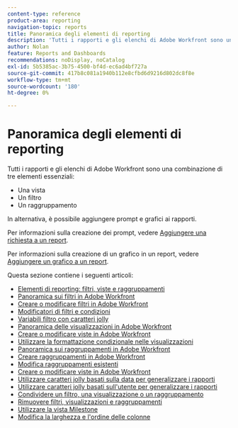 ```yaml
---
content-type: reference
product-area: reporting
navigation-topic: reports
title: Panoramica degli elementi di reporting
description: 'Tutti i rapporti e gli elenchi di Adobe Workfront sono una combinazione di tre elementi essenziali: viste, filtri e raggruppamenti.'
author: Nolan
feature: Reports and Dashboards
recommendations: noDisplay, noCatalog
exl-id: 5b5385ac-3b75-4500-bf4d-ec6ad4bf727a
source-git-commit: 417b8c081a1940b112e8cfbd6d9216d802dc8f8e
workflow-type: tm+mt
source-wordcount: '180'
ht-degree: 0%

---
```


# Panoramica degli elementi di reporting

Tutti i rapporti e gli elenchi di Adobe Workfront sono una combinazione di tre elementi essenziali:

* Una vista
* Un filtro
* Un raggruppamento

In alternativa, è possibile aggiungere prompt e grafici ai rapporti.

Per informazioni sulla creazione dei prompt, vedere [Aggiungere una richiesta a un report](../../../reports-and-dashboards/reports/creating-and-managing-reports/add-prompt-report.md).

Per informazioni sulla creazione di un grafico in un report, vedere [Aggiungere un grafico a un report](../../../reports-and-dashboards/reports/creating-and-managing-reports/add-chart-report.md).

Questa sezione contiene i seguenti articoli:

<!--outdated: * [Basic Report Creation Program](https://one.workfront.com/s/basic-report-creation-program)-->
* [Elementi di reporting: filtri, viste e raggruppamenti](../../../reports-and-dashboards/reports/reporting-elements/reporting-elements-filters-views-groupings.md)
* [Panoramica sui filtri in Adobe Workfront](../../../reports-and-dashboards/reports/reporting-elements/filters-overview.md)
* [Creare o modificare filtri in Adobe Workfront](../../../reports-and-dashboards/reports/reporting-elements/create-filters.md)
* [Modificatori di filtri e condizioni](../../../reports-and-dashboards/reports/reporting-elements/filter-condition-modifiers.md)
* [Variabili filtro con caratteri jolly](../../../reports-and-dashboards/reports/reporting-elements/understand-wildcard-filter-variables.md)
* [Panoramica delle visualizzazioni in Adobe Workfront](../../../reports-and-dashboards/reports/reporting-elements/views-overview.md)
* [Creare o modificare viste in Adobe Workfront](../../../reports-and-dashboards/reports/reporting-elements/create-edit-views.md)
* [Utilizzare la formattazione condizionale nelle visualizzazioni](../../../reports-and-dashboards/reports/reporting-elements/use-conditional-formatting-views.md)
* [Panoramica sui raggruppamenti in Adobe Workfront](../../../reports-and-dashboards/reports/reporting-elements/groupings-overview.md)
* [Creare raggruppamenti in Adobe Workfront](../../../reports-and-dashboards/reports/reporting-elements/create-groupings.md)
* [Modifica raggruppamenti esistenti](../../../reports-and-dashboards/reports/reporting-elements/edit-existing-groupings.md)
* [Creare o modificare viste in Adobe Workfront](../../../reports-and-dashboards/reports/reporting-elements/create-edit-views.md)
* [Utilizzare caratteri jolly basati sulla data per generalizzare i rapporti](../../../reports-and-dashboards/reports/reporting-elements/use-date-based-wildcards-generalize-reports.md)
* [Utilizzare caratteri jolly basati sull&#39;utente per generalizzare i rapporti](../../../reports-and-dashboards/reports/reporting-elements/use-user-based-wildcards-generalize-reports.md)
* [Condividere un filtro, una visualizzazione o un raggruppamento](../../../reports-and-dashboards/reports/reporting-elements/share-filter-view-grouping.md)
* [Rimuovere filtri, visualizzazioni e raggruppamenti](../../../reports-and-dashboards/reports/reporting-elements/remove-filters-views-groupings.md)
* [Utilizzare la vista Milestone](../../../reports-and-dashboards/reports/reporting-elements/use-milestone-view.md)
* [Modifica la larghezza e l&#39;ordine delle colonne](../../../reports-and-dashboards/reports/reporting-elements/modify-column-width-order.md)
